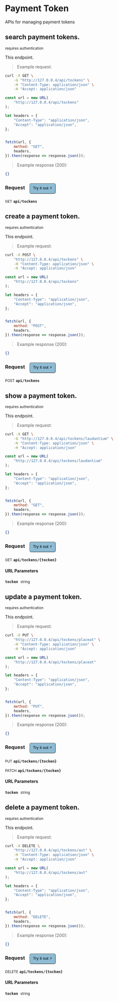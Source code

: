 # Payment Token   

APIs for managing  payment tokens

## search payment tokens.

<small class="badge badge-darkred">requires authentication</small>

This endpoint.

> Example request:

```bash
curl -X GET \
    -G "http://127.0.0.4/api/tockens" \
    -H "Content-Type: application/json" \
    -H "Accept: application/json"
```

```javascript
const url = new URL(
    "http://127.0.0.4/api/tockens"
);

let headers = {
    "Content-Type": "application/json",
    "Accept": "application/json",
};


fetch(url, {
    method: "GET",
    headers,
}).then(response => response.json());
```


> Example response (200):

```json
{}
```
<div id="execution-results-GETapi-tockens" hidden>
    <blockquote>Received response<span id="execution-response-status-GETapi-tockens"></span>:</blockquote>
    <pre class="json"><code id="execution-response-content-GETapi-tockens"></code></pre>
</div>
<div id="execution-error-GETapi-tockens" hidden>
    <blockquote>Request failed with error:</blockquote>
    <pre><code id="execution-error-message-GETapi-tockens"></code></pre>
</div>
<form id="form-GETapi-tockens" data-method="GET" data-path="api/tockens" data-authed="1" data-hasfiles="0" data-headers='{"Content-Type":"application\/json","Accept":"application\/json"}' onsubmit="event.preventDefault(); executeTryOut('GETapi-tockens', this);">
<h3>
    Request&nbsp;&nbsp;&nbsp;
        <button type="button" style="background-color: #8fbcd4; padding: 5px 10px; border-radius: 5px; border-width: thin;" id="btn-tryout-GETapi-tockens" onclick="tryItOut('GETapi-tockens');">Try it out ⚡</button>
    <button type="button" style="background-color: #c97a7e; padding: 5px 10px; border-radius: 5px; border-width: thin;" id="btn-canceltryout-GETapi-tockens" onclick="cancelTryOut('GETapi-tockens');" hidden>Cancel</button>&nbsp;&nbsp;
    <button type="submit" style="background-color: #6ac174; padding: 5px 10px; border-radius: 5px; border-width: thin;" id="btn-executetryout-GETapi-tockens" hidden>Send Request 💥</button>
    </h3>
<p>
<small class="badge badge-green">GET</small>
 <b><code>api/tockens</code></b>
</p>
<p>
<label id="auth-GETapi-tockens" hidden>Authorization header: <b><code>Bearer </code></b><input type="text" name="Authorization" data-prefix="Bearer " data-endpoint="GETapi-tockens" data-component="header"></label>
</p>
</form>


## create a payment token.

<small class="badge badge-darkred">requires authentication</small>

This endpoint.

> Example request:

```bash
curl -X POST \
    "http://127.0.0.4/api/tockens" \
    -H "Content-Type: application/json" \
    -H "Accept: application/json"
```

```javascript
const url = new URL(
    "http://127.0.0.4/api/tockens"
);

let headers = {
    "Content-Type": "application/json",
    "Accept": "application/json",
};


fetch(url, {
    method: "POST",
    headers,
}).then(response => response.json());
```


> Example response (200):

```json
{}
```
<div id="execution-results-POSTapi-tockens" hidden>
    <blockquote>Received response<span id="execution-response-status-POSTapi-tockens"></span>:</blockquote>
    <pre class="json"><code id="execution-response-content-POSTapi-tockens"></code></pre>
</div>
<div id="execution-error-POSTapi-tockens" hidden>
    <blockquote>Request failed with error:</blockquote>
    <pre><code id="execution-error-message-POSTapi-tockens"></code></pre>
</div>
<form id="form-POSTapi-tockens" data-method="POST" data-path="api/tockens" data-authed="1" data-hasfiles="0" data-headers='{"Content-Type":"application\/json","Accept":"application\/json"}' onsubmit="event.preventDefault(); executeTryOut('POSTapi-tockens', this);">
<h3>
    Request&nbsp;&nbsp;&nbsp;
        <button type="button" style="background-color: #8fbcd4; padding: 5px 10px; border-radius: 5px; border-width: thin;" id="btn-tryout-POSTapi-tockens" onclick="tryItOut('POSTapi-tockens');">Try it out ⚡</button>
    <button type="button" style="background-color: #c97a7e; padding: 5px 10px; border-radius: 5px; border-width: thin;" id="btn-canceltryout-POSTapi-tockens" onclick="cancelTryOut('POSTapi-tockens');" hidden>Cancel</button>&nbsp;&nbsp;
    <button type="submit" style="background-color: #6ac174; padding: 5px 10px; border-radius: 5px; border-width: thin;" id="btn-executetryout-POSTapi-tockens" hidden>Send Request 💥</button>
    </h3>
<p>
<small class="badge badge-black">POST</small>
 <b><code>api/tockens</code></b>
</p>
<p>
<label id="auth-POSTapi-tockens" hidden>Authorization header: <b><code>Bearer </code></b><input type="text" name="Authorization" data-prefix="Bearer " data-endpoint="POSTapi-tockens" data-component="header"></label>
</p>
</form>


## show a payment token.

<small class="badge badge-darkred">requires authentication</small>

This endpoint.

> Example request:

```bash
curl -X GET \
    -G "http://127.0.0.4/api/tockens/laudantium" \
    -H "Content-Type: application/json" \
    -H "Accept: application/json"
```

```javascript
const url = new URL(
    "http://127.0.0.4/api/tockens/laudantium"
);

let headers = {
    "Content-Type": "application/json",
    "Accept": "application/json",
};


fetch(url, {
    method: "GET",
    headers,
}).then(response => response.json());
```


> Example response (200):

```json
{}
```
<div id="execution-results-GETapi-tockens--tocken-" hidden>
    <blockquote>Received response<span id="execution-response-status-GETapi-tockens--tocken-"></span>:</blockquote>
    <pre class="json"><code id="execution-response-content-GETapi-tockens--tocken-"></code></pre>
</div>
<div id="execution-error-GETapi-tockens--tocken-" hidden>
    <blockquote>Request failed with error:</blockquote>
    <pre><code id="execution-error-message-GETapi-tockens--tocken-"></code></pre>
</div>
<form id="form-GETapi-tockens--tocken-" data-method="GET" data-path="api/tockens/{tocken}" data-authed="1" data-hasfiles="0" data-headers='{"Content-Type":"application\/json","Accept":"application\/json"}' onsubmit="event.preventDefault(); executeTryOut('GETapi-tockens--tocken-', this);">
<h3>
    Request&nbsp;&nbsp;&nbsp;
        <button type="button" style="background-color: #8fbcd4; padding: 5px 10px; border-radius: 5px; border-width: thin;" id="btn-tryout-GETapi-tockens--tocken-" onclick="tryItOut('GETapi-tockens--tocken-');">Try it out ⚡</button>
    <button type="button" style="background-color: #c97a7e; padding: 5px 10px; border-radius: 5px; border-width: thin;" id="btn-canceltryout-GETapi-tockens--tocken-" onclick="cancelTryOut('GETapi-tockens--tocken-');" hidden>Cancel</button>&nbsp;&nbsp;
    <button type="submit" style="background-color: #6ac174; padding: 5px 10px; border-radius: 5px; border-width: thin;" id="btn-executetryout-GETapi-tockens--tocken-" hidden>Send Request 💥</button>
    </h3>
<p>
<small class="badge badge-green">GET</small>
 <b><code>api/tockens/{tocken}</code></b>
</p>
<p>
<label id="auth-GETapi-tockens--tocken-" hidden>Authorization header: <b><code>Bearer </code></b><input type="text" name="Authorization" data-prefix="Bearer " data-endpoint="GETapi-tockens--tocken-" data-component="header"></label>
</p>
<h4 class="fancy-heading-panel"><b>URL Parameters</b></h4>
<p>
<b><code>tocken</code></b>&nbsp;&nbsp;<small>string</small>  &nbsp;
<input type="text" name="tocken" data-endpoint="GETapi-tockens--tocken-" data-component="url" required  hidden>
<br>
</p>
</form>


## update a payment token.

<small class="badge badge-darkred">requires authentication</small>

This endpoint.

> Example request:

```bash
curl -X PUT \
    "http://127.0.0.4/api/tockens/placeat" \
    -H "Content-Type: application/json" \
    -H "Accept: application/json"
```

```javascript
const url = new URL(
    "http://127.0.0.4/api/tockens/placeat"
);

let headers = {
    "Content-Type": "application/json",
    "Accept": "application/json",
};


fetch(url, {
    method: "PUT",
    headers,
}).then(response => response.json());
```


> Example response (200):

```json
{}
```
<div id="execution-results-PUTapi-tockens--tocken-" hidden>
    <blockquote>Received response<span id="execution-response-status-PUTapi-tockens--tocken-"></span>:</blockquote>
    <pre class="json"><code id="execution-response-content-PUTapi-tockens--tocken-"></code></pre>
</div>
<div id="execution-error-PUTapi-tockens--tocken-" hidden>
    <blockquote>Request failed with error:</blockquote>
    <pre><code id="execution-error-message-PUTapi-tockens--tocken-"></code></pre>
</div>
<form id="form-PUTapi-tockens--tocken-" data-method="PUT" data-path="api/tockens/{tocken}" data-authed="1" data-hasfiles="0" data-headers='{"Content-Type":"application\/json","Accept":"application\/json"}' onsubmit="event.preventDefault(); executeTryOut('PUTapi-tockens--tocken-', this);">
<h3>
    Request&nbsp;&nbsp;&nbsp;
        <button type="button" style="background-color: #8fbcd4; padding: 5px 10px; border-radius: 5px; border-width: thin;" id="btn-tryout-PUTapi-tockens--tocken-" onclick="tryItOut('PUTapi-tockens--tocken-');">Try it out ⚡</button>
    <button type="button" style="background-color: #c97a7e; padding: 5px 10px; border-radius: 5px; border-width: thin;" id="btn-canceltryout-PUTapi-tockens--tocken-" onclick="cancelTryOut('PUTapi-tockens--tocken-');" hidden>Cancel</button>&nbsp;&nbsp;
    <button type="submit" style="background-color: #6ac174; padding: 5px 10px; border-radius: 5px; border-width: thin;" id="btn-executetryout-PUTapi-tockens--tocken-" hidden>Send Request 💥</button>
    </h3>
<p>
<small class="badge badge-darkblue">PUT</small>
 <b><code>api/tockens/{tocken}</code></b>
</p>
<p>
<small class="badge badge-purple">PATCH</small>
 <b><code>api/tockens/{tocken}</code></b>
</p>
<p>
<label id="auth-PUTapi-tockens--tocken-" hidden>Authorization header: <b><code>Bearer </code></b><input type="text" name="Authorization" data-prefix="Bearer " data-endpoint="PUTapi-tockens--tocken-" data-component="header"></label>
</p>
<h4 class="fancy-heading-panel"><b>URL Parameters</b></h4>
<p>
<b><code>tocken</code></b>&nbsp;&nbsp;<small>string</small>  &nbsp;
<input type="text" name="tocken" data-endpoint="PUTapi-tockens--tocken-" data-component="url" required  hidden>
<br>
</p>
</form>


## delete a payment token.

<small class="badge badge-darkred">requires authentication</small>

This endpoint.

> Example request:

```bash
curl -X DELETE \
    "http://127.0.0.4/api/tockens/aut" \
    -H "Content-Type: application/json" \
    -H "Accept: application/json"
```

```javascript
const url = new URL(
    "http://127.0.0.4/api/tockens/aut"
);

let headers = {
    "Content-Type": "application/json",
    "Accept": "application/json",
};


fetch(url, {
    method: "DELETE",
    headers,
}).then(response => response.json());
```


> Example response (200):

```json
{}
```
<div id="execution-results-DELETEapi-tockens--tocken-" hidden>
    <blockquote>Received response<span id="execution-response-status-DELETEapi-tockens--tocken-"></span>:</blockquote>
    <pre class="json"><code id="execution-response-content-DELETEapi-tockens--tocken-"></code></pre>
</div>
<div id="execution-error-DELETEapi-tockens--tocken-" hidden>
    <blockquote>Request failed with error:</blockquote>
    <pre><code id="execution-error-message-DELETEapi-tockens--tocken-"></code></pre>
</div>
<form id="form-DELETEapi-tockens--tocken-" data-method="DELETE" data-path="api/tockens/{tocken}" data-authed="1" data-hasfiles="0" data-headers='{"Content-Type":"application\/json","Accept":"application\/json"}' onsubmit="event.preventDefault(); executeTryOut('DELETEapi-tockens--tocken-', this);">
<h3>
    Request&nbsp;&nbsp;&nbsp;
        <button type="button" style="background-color: #8fbcd4; padding: 5px 10px; border-radius: 5px; border-width: thin;" id="btn-tryout-DELETEapi-tockens--tocken-" onclick="tryItOut('DELETEapi-tockens--tocken-');">Try it out ⚡</button>
    <button type="button" style="background-color: #c97a7e; padding: 5px 10px; border-radius: 5px; border-width: thin;" id="btn-canceltryout-DELETEapi-tockens--tocken-" onclick="cancelTryOut('DELETEapi-tockens--tocken-');" hidden>Cancel</button>&nbsp;&nbsp;
    <button type="submit" style="background-color: #6ac174; padding: 5px 10px; border-radius: 5px; border-width: thin;" id="btn-executetryout-DELETEapi-tockens--tocken-" hidden>Send Request 💥</button>
    </h3>
<p>
<small class="badge badge-red">DELETE</small>
 <b><code>api/tockens/{tocken}</code></b>
</p>
<p>
<label id="auth-DELETEapi-tockens--tocken-" hidden>Authorization header: <b><code>Bearer </code></b><input type="text" name="Authorization" data-prefix="Bearer " data-endpoint="DELETEapi-tockens--tocken-" data-component="header"></label>
</p>
<h4 class="fancy-heading-panel"><b>URL Parameters</b></h4>
<p>
<b><code>tocken</code></b>&nbsp;&nbsp;<small>string</small>  &nbsp;
<input type="text" name="tocken" data-endpoint="DELETEapi-tockens--tocken-" data-component="url" required  hidden>
<br>
</p>
</form>




